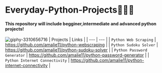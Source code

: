 # Everyday-Python-Projects👀🐍🐍
#### This repository will include begginer,intermediate and advanced python projects!
![giphy-3310656716](https://user-images.githubusercontent.com/75434427/167785011-fe3212dc-23d7-49f7-9a68-8860956d7ee9.gif)
| Projects | Links |
| --- | --- |
| `Python Web Scraping` | https://github.com/amalie11/python-webscraping |
| `Python Sudoku Solver` | https://github.com/amalie11/python-sudoku-solver |
| `Python Password Generator` | https://github.com/amalie11/python-password-generator |
| `Python Internet Connectivity` | https://github.com/amalie11/python-internet-connectivity |
